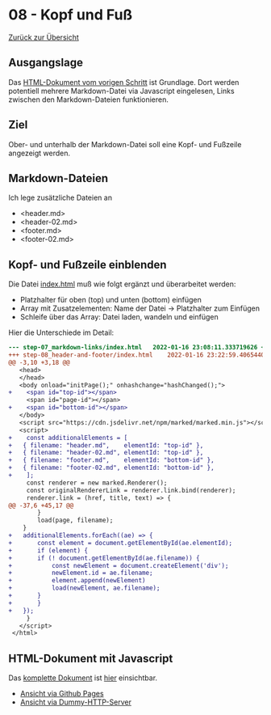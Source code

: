 08 - Kopf und Fuß
=================

[Zurück zur Übersicht][MAIN]

Ausgangslage
------------

Das [HTML-Dokument vom vorigen Schritt][BASE] ist Grundlage.
Dort werden potentiell mehrere Markdown-Datei via Javascript eingelesen,
Links zwischen den Markdown-Dateien funktionieren.

Ziel
----

Ober- und unterhalb der Markdown-Datei soll eine Kopf- und Fußzeile
angezeigt werden.

Markdown-Dateien
----------------

Ich lege zusätzliche Dateien an

- <header.md>
- <header-02.md>
- <footer.md>
- <footer-02.md>

Kopf- und Fußzeile einblenden
-----------------------------

Die Datei [index.html][INDEXHTML] muß wie folgt ergänzt und überarbeitet werden:

- Platzhalter für oben (top) und unten (bottom) einfügen
- Array mit Zusatzelementen: Name der Datei -> Platzhalter zum Einfügen
- Schleife über das Array: Datei laden, wandeln und einfügen

Hier die Unterschiede im Detail:

```diff
--- step-07_markdown-links/index.html	2022-01-16 23:08:11.333719626 +0100
+++ step-08_header-and-footer/index.html	2022-01-16 23:22:59.406544000 +0100
@@ -3,10 +3,18 @@
   <head>
   </head>
   <body onload="initPage();" onhashchange="hashChanged();">
+    <span id="top-id"></span>
     <span id="page-id"></span>
+    <span id="bottom-id"></span>
   </body>
   <script src="https://cdn.jsdelivr.net/npm/marked/marked.min.js"></script>
   <script>
+    const additionalElements = [
+	{ filename: "header.md",    elementId: "top-id" },
+	{ filename: "header-02.md", elementId: "top-id" },
+	{ filename: "footer.md",    elementId: "bottom-id" },
+	{ filename: "footer-02.md", elementId: "bottom-id" },
+    ];
     const renderer = new marked.Renderer();
     const originalRendererLink = renderer.link.bind(renderer);
     renderer.link = (href, title, text) => {
@@ -37,6 +45,17 @@
 	    }
 	    load(page, filename);
 	}
+	additionalElements.forEach((ae) => {
+	    const element = document.getElementById(ae.elementId);
+	    if (element) {
+		if (! document.getElementById(ae.filename)) {
+		    const newElement = document.createElement('div');
+		    newElement.id = ae.filename;
+		    element.append(newElement)
+		    load(newElement, ae.filename);
+		}
+	    }
+	});
     }
   </script>
 </html>
```

HTML-Dokument mit Javascript
----------------------------

Das [komplette Dokument][INDEXHTML] ist [hier][INDEXHTML] einsichtbar.

- [Ansicht via Github Pages][RESULT]
- [Ansicht via Dummy-HTTP-Server][LOCALHOST]

[MAIN]:      ../README.md
[BASE]:      ../step-07_markdown-links/index.html
[INDEXHTML]: index.html
[LOCALHOST]: http://localhost:8000
[RESULT]:    https://uli-heller.github.io/static-markdown-publisher/step-08_header-and-footer/index.html
[PAGEMD]:    page.md
[AOPMD]:     another-page.md
[INDEXMD]:   index.md
